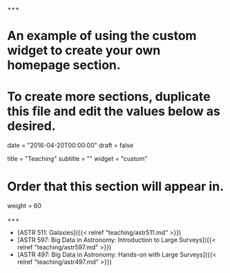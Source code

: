 +++
# An example of using the custom widget to create your own homepage section.
# To create more sections, duplicate this file and edit the values below as desired.

date = "2016-04-20T00:00:00"
draft = false

title = "Teaching"
subtitle = ""
widget = "custom"

# Order that this section will appear in.
weight = 60

+++

- [ASTR 511: Galaxies]({{< relref "teaching/astr511.md" >}})
- [ASTR 597: Big Data in Astronomy: Introduction to Large Surveys]({{< relref "teaching/astr597.md" >}})
- [ASTR 497: Big Data in Astronomy: Hands-on with Large Surveys]({{< relref "teaching/astr497.md" >}})
